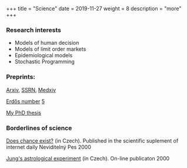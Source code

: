 +++
title = "Science"
date = 2019-11-27
weight = 8
description = "more"
+++

### Research interests

- Models of human decision
- Models of limit order markets
- Epidemiological models
- Stochastic Programming

### Preprints:

[Arxiv](http://arxiv.org/find/stat/1/au:+Smid_M/0/1/0/all/0/1),
[SSRN](http://ssrn.com/author=586582),
[Medxiv](https://www.medrxiv.org/search/author1%3AMartin%2BSmid%20jcode%3Amedrxiv%20numresults%3A10%20sort%3Arelevance-rank%20format_result%3Astandard)
  
[Erdős number](https://en.wikipedia.org/wiki/Erd%C5%91s_number)
[5](erdos.md)

<!-- more -->

[My PhD thesis](d.pdf)

### Borderlines of science

[Does chance exist?](http://martinsmid.cz/s/nahoda.htm) (in Czech). Published in the scientific suplement of internet daily Neviditelný Pes 2000

[Jung's astrological experiment](http://martinsmid.cz/s/jae.htm) (in Czech). On-line publicaton 2000
